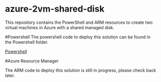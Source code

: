 # azure-2vm-shared-disk
This repository contains the PowerShell and ARM resources to create two virtual machines in Azure with a shared managed disk.

#Powershell 
The powershell code to deploy this solution can be found in the Powershell folder. 

[Powershell](./Powershell)

#Azure Resource Manager

The ARM code to deploy this solution is still in progress, please check back later.
